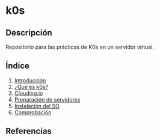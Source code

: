 # k0s
## Descripción
Repositorio para las prácticas de K0s en un servidor virtual.

## Índice

1. [Introducción](introduccion.md)
2. [¿Qué es k0s?](k0s.md)
3. [Clouding.io](cloud.md)
4. [Preparación de servidores](preparacion.md)
5. [Instalación del SO](instalacion.md)
6. [Comprobación](comprobaciones.md)

## Referencias
[]()
